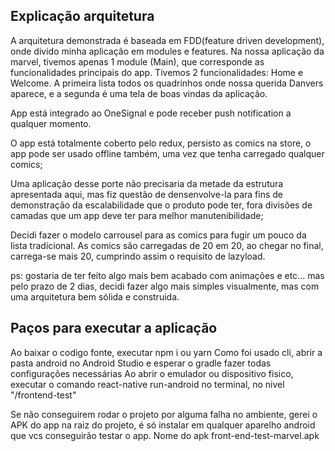 ## Explicação arquitetura ##
A arquitetura demonstrada é baseada em FDD(feature driven development), onde divido minha aplicação em modules e features.
Na nossa aplicação da marvel, tivemos apenas 1 module (Main), que corresponde as funcionalidades principais do app.
Tivemos 2 funcionalidades: Home e Welcome. A primeira lista todos os quadrinhos onde nossa querida Danvers aparece, e a segunda é uma tela de boas vindas da aplicação.

App está integrado ao OneSignal e pode receber push notification a qualquer momento.

O app está totalmente coberto pelo redux, persisto as comics na store, o app pode ser usado offline também, uma vez que tenha carregado qualquer comics;

Uma aplicação desse porte não precisaria da metade da estrutura apresentada aqui, mas fiz questão de densenvolve-la para fins de demonstração da escalabilidade que o produto pode ter, fora divisões de camadas que um app deve ter para melhor manutenibilidade;

Decidi fazer o modelo carrousel para as comics para fugir um pouco da lista tradicional.
As comics são carregadas de 20 em 20, ao chegar no final, carrega-se mais 20, cumprindo assim o requisito de lazyload.

ps: gostaria de ter feito algo mais bem acabado com animações e etc... mas pelo prazo de 2 dias, decidi fazer algo mais simples visualmente, mas com uma arquitetura bem sólida e construida. 

## Paços para executar a aplicação  ##

Ao baixar o codigo fonte, executar npm i ou yarn
Como foi usado cli, abrir a pasta android no Android Studio e esperar o gradle fazer todas configurações necessárias
Ao abrir o emulador ou dispositivo fisico, executar o comando react-native run-android no terminal, no nivel "/frontend-test"

Se não conseguirem rodar o projeto por alguma falha no ambiente, gerei o APK do app na raiz do projeto, é só instalar em qualquer aparelho android que vcs conseguirão testar o app.
Nome do apk front-end-test-marvel.apk
